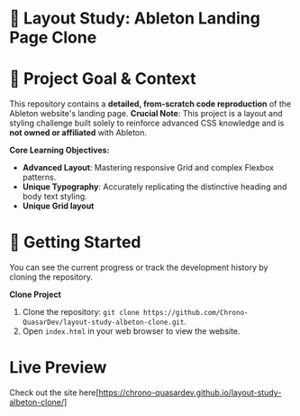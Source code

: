 # 🎵 Layout Study: Ableton Landing Page Clone

# 🎯 Project Goal & Context
This repository contains a **detailed, from-scratch code reproduction** of the Ableton website's landing page.
**Crucial Note**: This project is a layout and styling challenge built solely to reinforce advanced CSS knowledge and is **not owned or affiliated** with Ableton.

**Core Learning Objectives:**
+ **Advanced Layout**: Mastering responsive Grid and complex Flexbox patterns.
+ **Unique Typography**: Accurately replicating the distinctive heading and body text styling.
+ **Unique Grid layout**

# 🚀 Getting Started
You can see the current progress or track the development history by cloning the repository.

**Clone Project**
1. Clone the repository: `git clone https://github.com/Chrono-QuasarDev/layout-study-albeton-clone.git`.
2. Open `index.html` in your web browser to view the website.

# Live Preview
Check out the site here[https://chrono-quasardev.github.io/layout-study-albeton-clone/]
